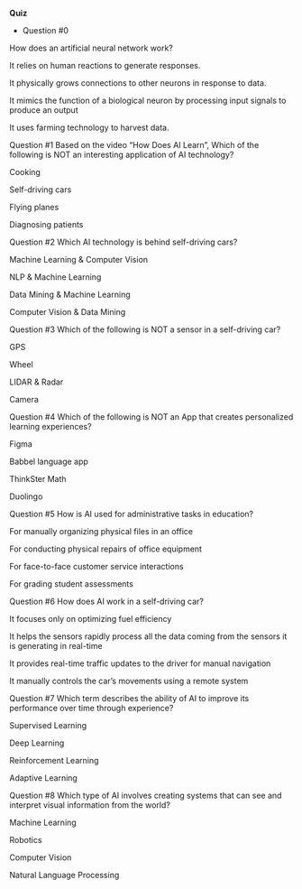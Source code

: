 **Quiz**

* Question #0

How does an artificial neural network work?


It relies on human reactions to generate responses.

It physically grows connections to other neurons in response to data.


It mimics the function of a biological neuron by processing input signals to produce an output


It uses farming technology to harvest data.

Question #1
Based on the video “How Does AI Learn”, Which of the following is NOT an interesting application of AI technology?


Cooking


Self-driving cars


Flying planes


Diagnosing patients

Question #2
Which AI technology is behind self-driving cars?


Machine Learning & Computer Vision


NLP & Machine Learning


Data Mining & Machine Learning


Computer Vision & Data Mining

Question #3
Which of the following is NOT a sensor in a self-driving car? 


GPS


Wheel


LIDAR & Radar


Camera

Question #4
Which of the following is NOT an App that creates personalized learning experiences? 


Figma


Babbel language app


ThinkSter Math


Duolingo

Question #5
How is AI used for administrative tasks in education?


For manually organizing physical files in an office


For conducting physical repairs of office equipment


For face-to-face customer service interactions


For grading student assessments

Question #6
How does AI work in a self-driving car?


It focuses only on optimizing fuel efficiency


It helps the sensors rapidly process all the data coming from the sensors it is generating in real-time


It provides real-time traffic updates to the driver for manual navigation


It manually controls the car’s movements using a remote system

Question #7
Which term describes the ability of AI to improve its performance over time through experience?


Supervised Learning


Deep Learning


Reinforcement Learning


Adaptive Learning

Question #8
Which type of AI involves creating systems that can see and interpret visual information from the world?


Machine Learning


Robotics


Computer Vision


Natural Language Processing


